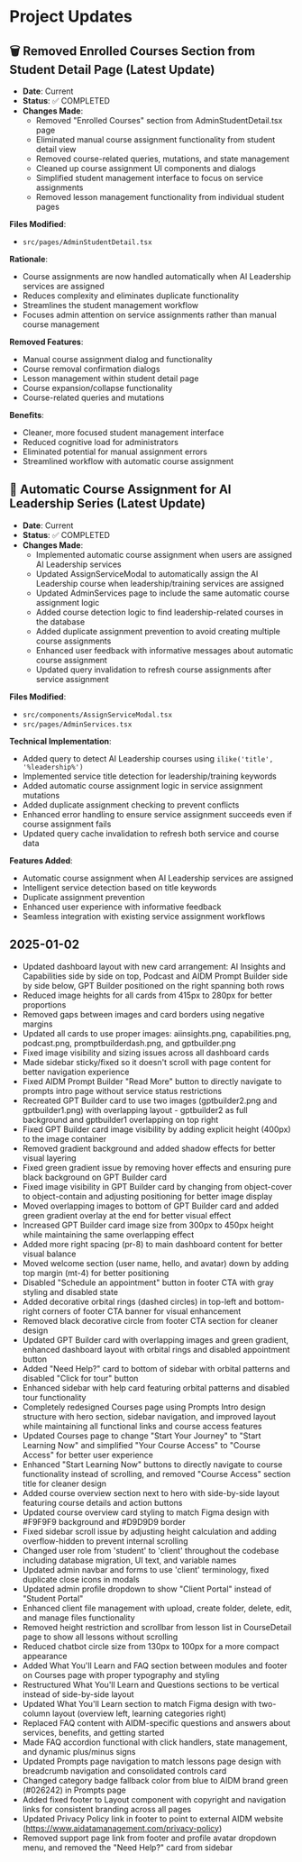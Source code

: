 # Project Updates

## 🗑️ Removed Enrolled Courses Section from Student Detail Page (Latest Update)
- **Date**: Current
- **Status**: ✅ COMPLETED
- **Changes Made**:
  - Removed "Enrolled Courses" section from AdminStudentDetail.tsx page
  - Eliminated manual course assignment functionality from student detail view
  - Removed course-related queries, mutations, and state management
  - Cleaned up course assignment UI components and dialogs
  - Simplified student management interface to focus on service assignments
  - Removed lesson management functionality from individual student pages

**Files Modified**:
- `src/pages/AdminStudentDetail.tsx`

**Rationale**:
- Course assignments are now handled automatically when AI Leadership services are assigned
- Reduces complexity and eliminates duplicate functionality
- Streamlines the student management workflow
- Focuses admin attention on service assignments rather than manual course management

**Removed Features**:
- Manual course assignment dialog and functionality
- Course removal confirmation dialogs
- Lesson management within student detail page
- Course expansion/collapse functionality
- Course-related queries and mutations

**Benefits**:
- Cleaner, more focused student management interface
- Reduced cognitive load for administrators
- Eliminated potential for manual assignment errors
- Streamlined workflow with automatic course assignment

## 🎯 Automatic Course Assignment for AI Leadership Series (Latest Update)
- **Date**: Current
- **Status**: ✅ COMPLETED
- **Changes Made**:
  - Implemented automatic course assignment when users are assigned AI Leadership services
  - Updated AssignServiceModal to automatically assign the AI Leadership course when leadership/training services are assigned
  - Updated AdminServices page to include the same automatic course assignment logic
  - Added course detection logic to find leadership-related courses in the database
  - Added duplicate assignment prevention to avoid creating multiple course assignments
  - Enhanced user feedback with informative messages about automatic course assignment
  - Updated query invalidation to refresh course assignments after service assignment

**Files Modified**:
- `src/components/AssignServiceModal.tsx`
- `src/pages/AdminServices.tsx`

**Technical Implementation**:
- Added query to detect AI Leadership courses using `ilike('title', '%leadership%')`
- Implemented service title detection for leadership/training keywords
- Added automatic course assignment logic in service assignment mutations
- Added duplicate assignment checking to prevent conflicts
- Enhanced error handling to ensure service assignment succeeds even if course assignment fails
- Updated query cache invalidation to refresh both service and course data

**Features Added**:
- Automatic course assignment when AI Leadership services are assigned
- Intelligent service detection based on title keywords
- Duplicate assignment prevention
- Enhanced user experience with informative feedback
- Seamless integration with existing service assignment workflows

## 2025-01-02
- Updated dashboard layout with new card arrangement: AI Insights and Capabilities side by side on top, Podcast and AIDM Prompt Builder side by side below, GPT Builder positioned on the right spanning both rows
- Reduced image heights for all cards from 415px to 280px for better proportions
- Removed gaps between images and card borders using negative margins
- Updated all cards to use proper images: aiinsights.png, capabilities.png, podcast.png, promptbuilderdash.png, and gptbuilder.png
- Fixed image visibility and sizing issues across all dashboard cards
- Made sidebar sticky/fixed so it doesn't scroll with page content for better navigation experience
- Fixed AIDM Prompt Builder "Read More" button to directly navigate to prompts intro page without service status restrictions
- Recreated GPT Builder card to use two images (gptbuilder2.png and gptbuilder1.png) with overlapping layout - gptbuilder2 as full background and gptbuilder1 overlapping on top right
- Fixed GPT Builder card image visibility by adding explicit height (400px) to the image container
- Removed gradient background and added shadow effects for better visual layering
- Fixed green gradient issue by removing hover effects and ensuring pure black background on GPT Builder card
- Fixed image visibility in GPT Builder card by changing from object-cover to object-contain and adjusting positioning for better image display
- Moved overlapping images to bottom of GPT Builder card and added green gradient overlay at the end for better visual effect
- Increased GPT Builder card image size from 300px to 450px height while maintaining the same overlapping effect
- Added more right spacing (pr-8) to main dashboard content for better visual balance
- Moved welcome section (user name, hello, and avatar) down by adding top margin (mt-4) for better positioning
- Disabled "Schedule an appointment" button in footer CTA with gray styling and disabled state
- Added decorative orbital rings (dashed circles) in top-left and bottom-right corners of footer CTA banner for visual enhancement
- Removed black decorative circle from footer CTA section for cleaner design
- Updated GPT Builder card with overlapping images and green gradient, enhanced dashboard layout with orbital rings and disabled appointment button
- Added "Need Help?" card to bottom of sidebar with orbital patterns and disabled "Click for tour" button
- Enhanced sidebar with help card featuring orbital patterns and disabled tour functionality
- Completely redesigned Courses page using Prompts Intro design structure with hero section, sidebar navigation, and improved layout while maintaining all functional links and course access features
- Updated Courses page to change "Start Your Journey" to "Start Learning Now" and simplified "Your Course Access" to "Course Access" for better user experience
- Enhanced "Start Learning Now" buttons to directly navigate to course functionality instead of scrolling, and removed "Course Access" section title for cleaner design
- Added course overview section next to hero with side-by-side layout featuring course details and action buttons
- Updated course overview card styling to match Figma design with #F9F9F9 background and #D9D9D9 border
- Fixed sidebar scroll issue by adjusting height calculation and adding overflow-hidden to prevent internal scrolling
- Changed user role from 'student' to 'client' throughout the codebase including database migration, UI text, and variable names
- Updated admin navbar and forms to use 'client' terminology, fixed duplicate close icons in modals
- Updated admin profile dropdown to show "Client Portal" instead of "Student Portal"
- Enhanced client file management with upload, create folder, delete, edit, and manage files functionality
- Removed height restriction and scrollbar from lesson list in CourseDetail page to show all lessons without scrolling
- Reduced chatbot circle size from 130px to 100px for a more compact appearance
- Added What You'll Learn and FAQ section between modules and footer on Courses page with proper typography and styling
- Restructured What You'll Learn and Questions sections to be vertical instead of side-by-side layout
- Updated What You'll Learn section to match Figma design with two-column layout (overview left, learning categories right)
- Replaced FAQ content with AIDM-specific questions and answers about services, benefits, and getting started
- Made FAQ accordion functional with click handlers, state management, and dynamic plus/minus signs
- Updated Prompts page navigation to match lessons page design with breadcrumb navigation and consolidated controls card
- Changed category badge fallback color from blue to AIDM brand green (#026242) in Prompts page
- Added fixed footer to Layout component with copyright and navigation links for consistent branding across all pages
- Updated Privacy Policy link in footer to point to external AIDM website (https://www.aidatamanagement.com/privacy-policy)
- Removed support page link from footer and profile avatar dropdown menu, and removed the "Need Help?" card from sidebar